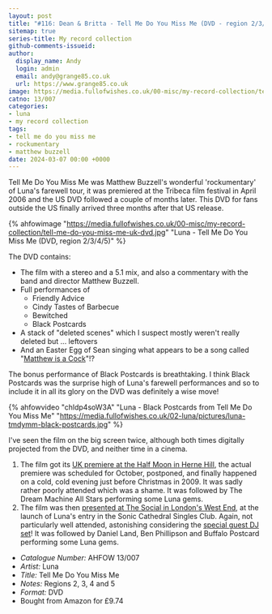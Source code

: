 ```yaml
---
layout: post
title: "#116: Dean & Britta - Tell Me Do You Miss Me (DVD - region 2/3/4/5)"
sitemap: true
series-title: My record collection
github-comments-issueid:
author:
  display_name: Andy
  login: admin
  email: andy@grange85.co.uk
  url: https://www.grange85.co.uk
image: https://media.fullofwishes.co.uk/00-misc/my-record-collection/tell-me-do-you-miss-me-uk-dvd.jpg
catno: 13/007
categories:
- luna
- my record collection
tags:
- tell me do you miss me
- rockumentary
- matthew buzzell
date: 2024-03-07 00:00 +0000
---
```

Tell Me Do You Miss Me was Matthew Buzzell's wonderful 'rockumentary' of Luna's farewell tour, it was premiered at the Tribeca film festival in April 2006 and the US DVD followed a couple of months later. This DVD for fans outside the US finally arrived three months after that US release.

{% ahfowimage "https://media.fullofwishes.co.uk/00-misc/my-record-collection/tell-me-do-you-miss-me-uk-dvd.jpg" "Luna - Tell Me Do You Miss Me (DVD, region 2/3/4/5)" %}

The DVD contains:

 - The film with a stereo and a 5.1 mix, and also a commentary with the band and director Matthew Buzzell.
 - Full performances of
   - Friendly Advice
   - Cindy Tastes of Barbecue
   - Bewitched
   - Black Postcards
 - A stack of "deleted scenes" which I suspect mostly weren't really deleted but ... leftovers
 - And an Easter Egg of Sean singing what appears to be a song called "[Matthew is a Cock](https://youtu.be/1u2XX5ybWSE)"!?

<!--more-->

The bonus performance of Black Postcards is breathtaking. I think Black Postcards was the surprise high of Luna's farewell performances and so to include it in all its glory on the DVD was definitely a wise move!

{% ahfowvideo "chldp4soW3A" "Luna - Black Postcards from Tell Me Do You Miss Me" "https://media.fullofwishes.co.uk/02-luna/pictures/luna-tmdymm-black-postcards.jpg" %}

I've seen the film on the big screen twice, although both times digitally projected from the DVD, and neither time in a cinema.

1. The film got its [UK premiere at the Half Moon in Herne Hill](/2009/12/22/review-uk-premiere-of-tell-me-do-you-miss-me/), the actual premiere was scheduled for October, postponed, and finally happened on a cold, cold evening just before Christmas in 2009. It was sadly rather poorly attended which was a shame. It was followed by The Dream Machine All Stars performing some Luna gems.
2. The film was then [presented at The Social in London's West End](/2019/06/22/a-tribute-to-luna-and-dean-wareham/), at the launch of Luna's entry in the Sonic Cathedral Singles Club. Again, not particularly well attended, astonishing considering the [special guest DJ set](/2023/06/08/my-record-collection-041-luna-something-in-the-air/)! It was followed by Daniel Land, Ben Phillipson and Buffalo Postcard performing some Luna gems.

 - *Catalogue Number:* AHFOW 13/007
 - *Artist:* Luna
 - *Title:* Tell Me Do You Miss Me
 - *Notes:* Regions 2, 3, 4 and 5
 - *Format:* DVD
 - Bought from Amazon for £9.74

